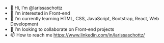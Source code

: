 - 👋 Hi, I’m @larissaschottz
- 👀 I’m interested in Front-end 
- 🌱 I’m currently learning HTML, CSS, JavaScript, Bootstrap, React, Web Development
- 💞️ I’m looking to collaborate on Front-end projects
- 📫 How to reach me https://www.linkedin.com/in/larissaschottz/

<!---
larissaschottz/larissaschottz is a ✨ special ✨ repository because its `README.md` (this file) appears on your GitHub profile.
You can click the Preview link to take a look at your changes.
--->

